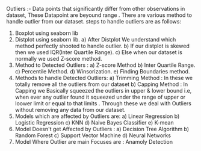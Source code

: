 Outliers :- Data points that significantly differ from other observations in dataset, These Datapoint are beyound range .
There are various method to handle outlier from our dataset.
steps to handle outliers are as follows: 
1) Boxplot using seaborn lib
2) Distplot using seaborn lib.
  a) After Distplot We understand which method perfectly shooted to handle outlier.
  b) If our distplot is skewed then we used IQR(Inter Quartile Range).
  c) Else when our dataset is normally we used Z-score method.
3) Method to Detected Outliers :
   a) Z-score Method
   b) Inter Quartile Range.
   c) Percentile Method.
   d) Winsorization.
   e) Finding Boundaries method.
4) Methods to handle Detected Outliers:
   a) Trimming Method : In these we totally remove all the outliers from our dataset
   b) Capping Method : In Capping we Basically squeezed the outliers in upper & lower bound
     i.e, when ever any outlier found it squeezed under the range of upper or loower limit or equal to that limits . Through these we deal with Outliers without removing any data from our dataset.
5) Models which are affected by Outliers are:
   a) Linear Regression
   b) Logistic Regression
   c) KNN
   d) Naive Bayes Classifier
   e) K-mean
6) Model Doesn't get Affected by Outliers :
   a) Decision Tree Algorithm
   b) Random Forest
   c) Support Vector Machine
   d) Neural Networks
7) Model Where Outlier are main Focuses are : Anamoly Detection 
